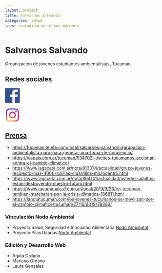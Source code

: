 ```yaml
---
layout: project
title: Salvarnos Salvando
categories: salud
tags: contaminación clima ambiente
---
```


# Salvarnos Salvando
Organización de jóvenes estudiantes ambientalistas, Tucumán.


## Redes sociales
<a href="https://www.facebook.com/pages/category/Nonprofit-Organization/Salvarnos-Salvando-631284067295248/"> ![facebook](/assets/images/logos/facebook.png)

<a href="https://instagram.com/salvarnossalvando?utm_source=ig_profile_share&igshid=16fjhfsujgg7r&fbclid=IwAR0bHdhH5b_PQ__eET8vch06GIz2KZoutSUmFZif2urtR5mx7hWkstds_Rw"> ![instagram](/assets/images/logos/instagram.png)


## Prensa
+ https://tucuman.telefe.com/local/salvarnos-salvando-agrupacion-ambientalista-paro-para-generar-una-toma-de-conciencia/
+ https://viapais.com.ar/tucuman/934702-jovenes-tucumanos-accionan-contra-el-cambio-climatico/
+ https://www.lagaceta.com.ar/nota/813074/actualidad/grupo-jovenes-recolecto-mas-4000-colillas-cigarrillos-microcentro.html
+ https://www.lagaceta.com.ar/nota/804141/actualidad/ustedes-adultos-estan-destruyendo-nuestro-futuro.html
+ https://www.tucumanalas7.com.ar/local/2019/9/26/en-tucuman-tambien-marcharan-por-la-crisis-climatica-186811.html
+ https://lanotatucuman.com/los-jovenes-tucumanos-se-movilizan-por-el-cambio-climatico/tucuman/27/16/2019/38829/


### Vinculación Nodo Ambiental
- Proyecto Salud, Seguridad e Inocuidad Alimentaria <a href="https://nodoambiental.org">Nodo Ambiental</a>
- Proyecto Pilas Usadas <a href="https://nodoambiental.org">Nodo Ambiental</a>


### Edición y Desarrollo Web
- Ágata Ordano
- Mariano Ordano
- Laura González
